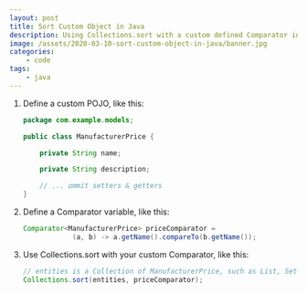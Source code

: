 ```yaml
---
layout: post
title: Sort Custom Object in Java
description: Using Collections.sort with a custom defined Comparator in Java to sort a set of POJOs.
image: /assets/2020-03-10-sort-custom-object-in-java/banner.jpg
categories:
    - code
tags:
    - java
---
```


1. Define a custom POJO, like this:

    ```java
    package com.example.models;

    public class ManufacturerPrice {

        private String name;

        private String description;

        // ... ommit setters & getters
    }
    ```

2. Define a Comparator variable, like this:

    ```java
    Comparator<ManufacturerPrice> priceComparator =
                (a, b) -> a.getName().compareTo(b.getName());
    ```

3. Use Collections.sort with your custom Comparator, like this:

    ```java
    // entities is a Collection of ManufacturerPrice, such as List, Set, etc.
    Collections.sort(entities, priceComparator);
    ```
